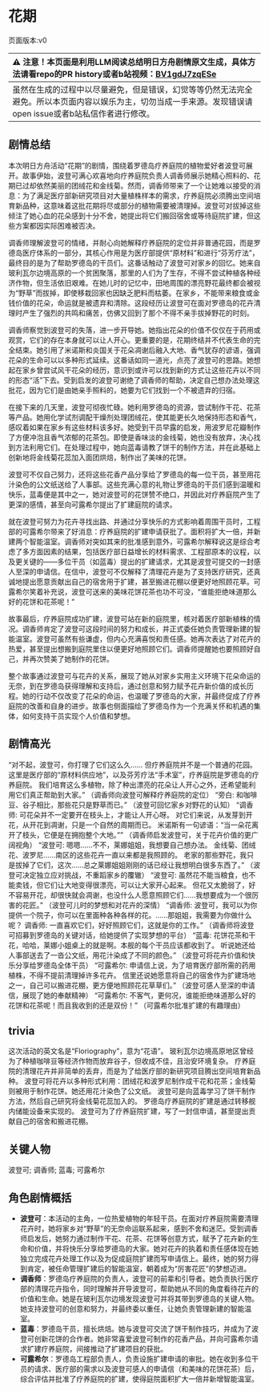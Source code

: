 # 花期
页面版本:v0
 

| :warning: 注意！本页面是利用LLM阅读总结明日方舟剧情原文生成，具体方法请看repo的PR history或者b站视频：[BV1gdJ7zqESe](https://www.bilibili.com/video/BV1gdJ7zqESe/)         |
|:----------------------------|
| 虽然在生成的过程中以尽量避免，但是错误，幻觉等等仍然无法完全避免。所以本页面内容以娱乐为主，切勿当成一手来源。发现错误请open issue或者b站私信作者进行修改。|



## 剧情总结
本次明日方舟活动“花期”的剧情，围绕着罗德岛疗养庭院的植物爱好者波登可展开。故事伊始，波登可满心欢喜地向疗养庭院负责人调香师展示她精心照料的、花期已过却依然美丽的团绒花和金线菊。然而，调香师带来了一个让她难以接受的消息：为了满足医疗部新研究项目对大量植株样本的需求，疗养庭院必须腾出空间培育新品种，这意味着这批花期将尽或部分的植物需要被清理掉。波登可对拔掉这些倾注了她心血的花朵感到十分不舍，她提出将它们搬回宿舍或等待庭院扩建，但这些方案都因实际困难被否决。

调香师理解波登可的情绪，并耐心向她解释疗养庭院的定位并非普通花园，而是罗德岛医疗体系的一部分，其核心作用是为医疗部提供“原材料”和进行“芬芳疗法”，最终目的是为了帮助罗德岛的干员们。这番话触动了波登可对家乡的回忆。她来自玻利瓦尔边境高原的一个贫困聚落，那里的人们为了生存，不得不尝试种植各种经济作物，但生活依旧艰难。在她儿时的记忆中，田地周围的漂亮野花最终都会被视为“野草”而拔掉，即使移栽回家也因缺乏肥料而枯萎。在家乡，不能带来粮食或金钱价值的花朵，命运就是被遗弃和清除。这段经历让波登可在面对罗德岛的花卉清理时产生了强烈的共鸣和痛苦，仿佛又回到了那个不得不亲手拔掉野花的时刻。

调香师察觉到波登可的失落，进一步开导她。她指出花朵的价值不仅仅在于药用或观赏，它们的存在本身就可以让人开心。更重要的是，花期终结并不代表生命的完全结束。她引用了米诺斯和炎国关于花朵凋谢后融入大地、香气犹存的谚语，强调花朵的生命可以以多种形式延续。这番话如同一道光，点亮了波登可的思路。她想起在家乡曾尝试风干花朵的经历，意识到或许可以找到新的方式让这些花卉以不同的形态“活”下去。受到启发的波登可谢绝了调香师的帮助，决定自己想办法处理这批花，因为它们是由她亲手照料的，她要为它们找到一个不被遗弃的归宿。

在接下来的几天里，波登可彻夜忙碌。她利用罗德岛的资源，尝试制作干花、花茶等产品。她用化学试剂调配干燥剂处理团绒花，使其能更长久地保持形态和香气，感叹着如果在家乡有这些材料该多好。她受到干员早露的启发，用波罗尼花瓣制作了方便冲泡且香气浓郁的花茶包。即使是香味淡的金线菊，她也没有放弃，决心找到方法利用它们。在处理过程中，她向蓝毒请教了饼干的制作方法，并在此基础上创新地将金线菊花蕊加入面团烘焙，制作出了美味的花饼。

波登可不仅自己努力，还将这些花香产品分享给了罗德岛的每一位干员，甚至用花汁染色的公文纸送给了人事部。这些充满心意的礼物让罗德岛的干员们感到温暖和快乐，蓝毒便是其中之一，她对波登可的花饼赞不绝口，并因此对疗养庭院产生了更深的感情，甚至向可露希尔提出了扩建庭院的请求。

就在波登可努力为花卉寻找出路、并通过分享快乐的方式影响着周围干员时，工程部的可露希尔带来了好消息：疗养庭院的扩建申请获批了。面积将扩大一倍，并新建两个智能温室。调香师对突如其来的批准感到意外，可露希尔解释说这是综合考虑了多方面因素的结果，包括医疗部日益增长的材料需求、工程部原本的议程，以及更关键的——多位干员（如蓝毒）提出的扩建请求，尤其是波登可提交的一封感人至深的申请信。在信中，波登可不仅解释了清理花卉是为了支持医疗研究，还真诚地提出愿意贡献出自己的宿舍用于扩建，甚至搬进花棚以便更好地照顾花草。可露希尔笑着补充说，波登可送来的美味花饼花茶也功不可没，“谁能拒绝味道那么好的花饼和花茶呢！”

故事最后，疗养庭院成功扩建，波登可站在新的庭院里，核对着医疗部新植株的情况。调香师肯定了波登可这段时间的努力和成长，并正式委任她负责管理新建的智能温室。波登可虽然有些谦虚，但内心充满喜悦和责任感。她再次表达了对花卉的热爱，甚至提出想搬到庭院里住以便更好地照顾它们。调香师提醒她也要照顾好自己，并再次赞美了她制作的花饼。

整个故事通过波登可与花卉的关系，展现了她从对家乡实用主义环境下花朵命运的无奈，到在罗德岛获得理解和支持后，通过创意和努力赋予花卉新价值的成长历程。她的行动不仅改变了花朵的命运，也温暖了罗德岛的大家，并最终促成了疗养庭院的改善和自身的进步。故事也侧面描绘了罗德岛作为一个充满关怀和机遇的集体，如何支持干员实现个人价值和梦想。
## 剧情高光
“对不起，波登可，你打理了它们这么久...... 但疗养庭院并不是一个普通的花园。 这里是医疗部的“原材料供应地”，以及芬芳疗法“手术室”，疗养庭院是罗德岛的疗养庭院。 我们培育这么多植物，除了种出漂亮的花朵让人开心之外，还希望能利用它们真正帮助到大家。” （调香师向波登可解释疗养庭院的定位）
“旁白: 和咖啡豆、谷子相比，那些花只是野草而已。” （波登可回忆家乡对野花的认知）
“调香师: 可花朵并不一定要开在枝头上，才能让人开心呀。 对它们来说，从发芽到开花，从开花到凋谢，只是一个自然的周期而已。 米诺斯有一句谚语：“当一朵花离开了枝头，它便是在拥抱整个大地。”” （调香师启发波登可，关于花卉价值的更广阔视角）
“波登可: 嗯嗯......不不，莱娜姐姐，我想要自己想办法。 金线菊、团绒花、波罗尼......南区的这些花卉一直以来都是我照顾的。 老家的那些野花，我只是拔掉了它们，这次......总之莱娜姐姐刚刚的话已经让我想明白很多东西了。” （波登可决定独立应对挑战，不重蹈家乡的覆辙）
“波登可: 虽然花不能当粮食，也不能卖钱，但它们让大地变得很漂亮，可以让大家开心起来。 但花又太脆弱了，好不容易开花，却很快就会凋谢，也没什么人愿意照顾它们......我想要成为一个很厉害的花匠。” （波登可儿时的梦想和对花卉的深情）
“调香师: 波登可，我可以为你提供一个院子，你可以在里面种各种各样的花。......那姐姐，我需要为你做什么呢？ 调香师: 一直喜欢它们，好好照顾它们，这就是你的工作。” （调香师将波登可招募到罗德岛的关键对话，给她提供了实现梦想的平台）
“蓝毒: 花饼花茶和干花，哈哈，莱娜小姐桌上的就是啊。本舰的每个干员应该都收到了。 听说她还给人事部送去了一沓公文纸，用花汁染成了不同的颜色。” （波登可将花卉价值和快乐分享给罗德岛全体干员）
“可露希尔: 申请信上说，为了培育医疗部所需的药用植株，不得不提前清理掉许多花卉。 信里还说她愿意将自己的宿舍作为扩建场地之一，自己可以搬进花棚，更方便地照顾花花草草们。” （波登可感人至深的申请信，展现了她的奉献精神）
“可露希尔: 不客气，更何况，谁能拒绝味道那么好的花饼和花茶呢！而且我收到的还是双份！” （可露希尔批准扩建的有趣理由）
## trivia
这次活动的英文名是“Floriography”，意为“花语”。
玻利瓦尔边境高原地区曾经为了种植咖啡豆等经济作物而放弃谷子，但收成不佳，且治安环境复杂。
疗养庭院的清理花卉并非简单的丢弃，而是为了给医疗部的新研究项目腾出空间培育新品种。
波登可将花卉以多种形式利用：团绒花和波罗尼制作成干花和花茶；金线菊则被用于制作花饼。她还用花汁染色了公文纸。
波登可是向蓝毒学习了饼干制作方法，然后自己研究将金线菊花蕊加入的。
罗德岛疗养庭院的扩建是通过转移舰内储能设备来实现的。
波登可为了疗养庭院扩建，写了一封信申请，甚至提出贡献自己的宿舍和搬进花棚。
## 关键人物
波登可; 调香师; 蓝毒; 可露希尔
## 角色剧情概括
-   **波登可**：本活动的主角，一位热爱植物的年轻干员。在面对疗养庭院需要清理花卉时，她将家乡对“野草”的无奈命运联系起来，感到不舍和迷茫。受到调香师启发后，她努力通过制作干花、花茶、花饼等创意方式，赋予了花卉新的生命和价值，并将快乐分享给罗德岛的大家。她对花卉的执着和责任感体现在她独立完成花卉处理工作以及为促成庭院扩建而写申请信上。最终，她的努力得到肯定，被任命管理扩建后的智能温室，朝着成为“厉害花匠”的梦想迈进。
-   **调香师**：罗德岛疗养庭院的负责人，波登可的前辈和引导者。她负责执行医疗部的清理花卉指令，同时理解并开导波登可，帮助她从不同的角度看待花卉的价值和生命。她是在玻利瓦尔边境发现波登可并将其带到罗德岛的关键人物。她支持波登可的创意和努力，并最终委以重任，让她负责管理新建的智能温室。
-   **蓝毒**：罗德岛干员，擅长烘焙。她与波登可交流了饼干制作技巧，并成为了波登可创新花饼的合作者。她非常喜爱波登可制作的花香产品，并向可露希尔请求扩建疗养庭院，间接推动了扩建项目的获批。
-   **可露希尔**：罗德岛工程部负责人，负责设施扩建申请的审批。她在收到多位干员的请求、医疗部的需求以及波登可感人的申请信（和美味的花饼花茶）后，综合评估并批准了疗养庭院的扩建，使得庭院面积扩大一倍并新增智能温室。